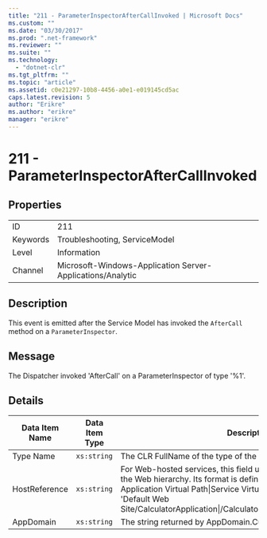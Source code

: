 ```yaml
---
title: "211 - ParameterInspectorAfterCallInvoked | Microsoft Docs"
ms.custom: ""
ms.date: "03/30/2017"
ms.prod: ".net-framework"
ms.reviewer: ""
ms.suite: ""
ms.technology: 
  - "dotnet-clr"
ms.tgt_pltfrm: ""
ms.topic: "article"
ms.assetid: c0e21297-10b8-4456-a0e1-e019145cd5ac
caps.latest.revision: 5
author: "Erikre"
ms.author: "erikre"
manager: "erikre"
---
```

# 211 - ParameterInspectorAfterCallInvoked
## Properties  
  
|||  
|-|-|  
|ID|211|  
|Keywords|Troubleshooting, ServiceModel|  
|Level|Information|  
|Channel|Microsoft-Windows-Application Server-Applications/Analytic|  
  
## Description  
 This event is emitted after the Service Model has invoked the `AfterCall` method on a `ParameterInspector`.  
  
## Message  
 The Dispatcher invoked 'AfterCall' on a ParameterInspector of type '%1'.  
  
## Details  
  
|Data Item Name|Data Item Type|Description|  
|--------------------|--------------------|-----------------|  
|Type Name|`xs:string`|The CLR FullName of the type of the invoked `ParameterInspector`.|  
|HostReference|`xs:string`|For Web-hosted services, this field uniquely identifies the service in the Web hierarchy. Its format is defined as 'Web Site Name Application Virtual Path&#124;Service Virtual Path&#124;ServiceName'. Example: 'Default Web Site/CalculatorApplication&#124;/CalculatorService.svc&#124;CalculatorService'.|  
|AppDomain|`xs:string`|The string returned by AppDomain.CurrentDomain.FriendlyName.|